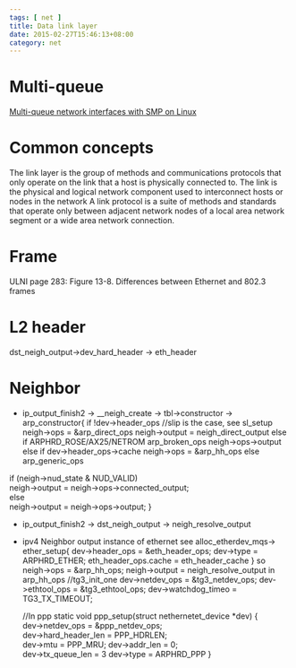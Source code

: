 ```yaml
---
tags: [ net ] 
title: Data link layer
date: 2015-02-27T15:46:13+08:00 
category: net
---
```


# Multi-queue
[Multi-queue network interfaces with SMP on Linux](https://greenhost.nl/2013/04/10/multi-queue-network-interfaces-with-smp-on-linux/)

# Common concepts
The link layer is the group of methods and communications protocols that only operate on the link that a host is physically connected to. 
The link is the physical and logical network component used to interconnect hosts or nodes in the network 
A link protocol is a suite of methods and standards that operate only between adjacent network nodes of a local area network segment or a wide area network connection.

# Frame 
ULNI page 283: Figure 13-8. Differences between Ethernet and 802.3 frames

# L2 header
dst_neigh_output->dev_hard_header ->  eth_header

# Neighbor 
* ip_output_finish2 -> __neigh_create -> tbl->constructor -> arp_constructor{
if !dev->header_ops   //slip is the case, see sl_setup
	neigh->ops = &arp_direct_ops
	neigh->output = neigh_direct_output
else if ARPHRD_ROSE/AX25/NETROM
	arp_broken_ops
	neigh->ops->output
else if dev->header_ops->cache
	neigh->ops = &arp_hh_ops
else
	arp_generic_ops
                                                          
if (neigh->nud_state & NUD_VALID)                  
	neigh->output = neigh->ops->connected_output;   
else                                  
	neigh->output = neigh->ops->output;
}
* ip_output_finish2 -> dst_neigh_output -> neigh_resolve_output
*  ipv4 Neighbor output instance of ethernet
see alloc_etherdev_mqs-> ether_setup{
dev->header_ops = &eth_header_ops;
dev->type       = ARPHRD_ETHER;
eth_header_ops.cache = eth_header_cache
}
so neigh->ops = &arp_hh_ops; neigh->output = neigh_resolve_output in arp_hh_ops
	//tg3_init_one
	dev->netdev_ops = &tg3_netdev_ops;
	dev->ethtool_ops = &tg3_ethtool_ops;
	dev->watchdog_timeo = TG3_TX_TIMEOUT;

	//In ppp
static void ppp_setup(struct nethernetet_device *dev) 
{                                           
    dev->netdev_ops = &ppp_netdev_ops;       
    dev->hard_header_len = PPP_HDRLEN;        
    dev->mtu = PPP_MRU;
    dev->addr_len = 0;  
    dev->tx_queue_len = 3
    dev->type = ARPHRD_PPP
}

